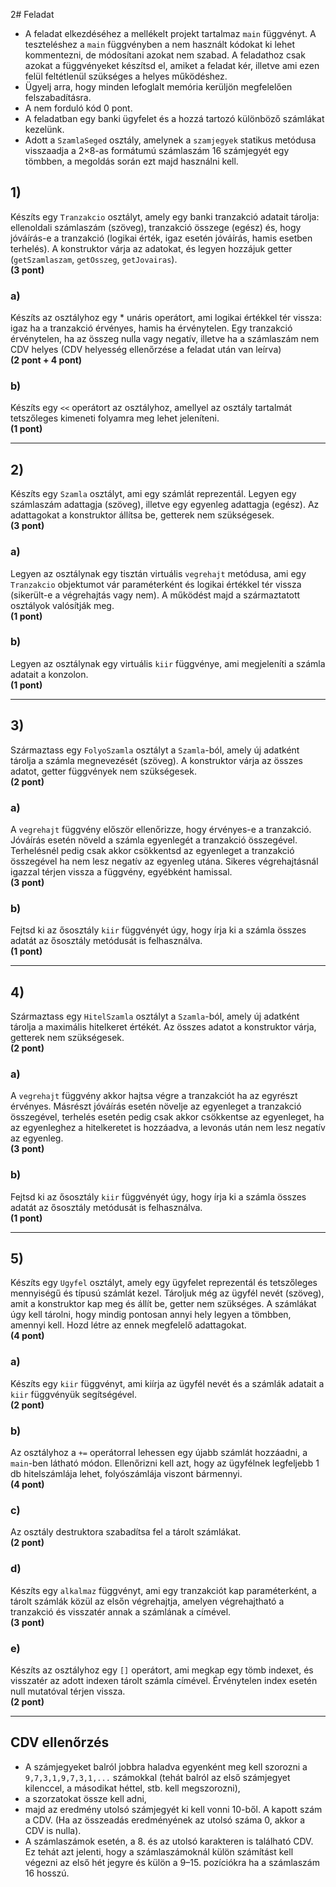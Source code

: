 2# Feladat

- A feladat elkezdéséhez a mellékelt projekt tartalmaz `main` függvényt. A teszteléshez a `main` függvényben a nem használt kódokat ki lehet kommentezni, de módosítani azokat nem szabad. A feladathoz csak azokat a függvényeket készítsd el, amiket a feladat kér, illetve ami ezen felül feltétlenül szükséges a helyes működéshez.
- Ügyelj arra, hogy minden lefoglalt memória kerüljön megfelelően felszabadításra.
- A nem forduló kód 0 pont.
- A feladatban egy banki ügyfelet és a hozzá tartozó különböző számlákat kezelünk.
- Adott a `SzamlaSeged` osztály, amelynek a `szamjegyek` statikus metódusa visszaadja a 2×8-as formátumú számlaszám 16 számjegyét egy tömbben, a megoldás során ezt majd használni kell.

## 1)

Készíts egy `Tranzakcio` osztályt, amely egy banki tranzakció adatait tárolja: ellenoldali számlaszám (szöveg), tranzakció összege (egész) és, hogy jóváírás-e a tranzakció (logikai érték, igaz esetén jóváírás, hamis esetben terhelés). A konstruktor várja az adatokat, és legyen hozzájuk getter (`getSzamlaszam`, `getOsszeg`, `getJovairas`).  
**(3 pont)**

### a)

Készíts az osztályhoz egy * unáris operátort, ami logikai értékkel tér vissza: igaz ha a tranzakció érvényes, hamis ha érvénytelen. Egy tranzakció érvénytelen, ha az összeg nulla vagy negatív, illetve ha a számlaszám nem CDV helyes (CDV helyesség ellenőrzése a feladat után van leírva)  
**(2 pont + 4 pont)**

### b)

Készíts egy `<<` operátort az osztályhoz, amellyel az osztály tartalmát tetszőleges kimeneti folyamra meg lehet jeleníteni.  
**(1 pont)**

---

## 2)

Készíts egy `Szamla` osztályt, ami egy számlát reprezentál. Legyen egy számlaszám adattagja (szöveg), illetve egy egyenleg adattagja (egész). Az adattagokat a konstruktor állítsa be, getterek nem szükségesek.  
**(3 pont)**

### a)

Legyen az osztálynak egy tisztán virtuális `vegrehajt` metódusa, ami egy `Tranzakcio` objektumot vár paraméterként és logikai értékkel tér vissza (sikerült-e a végrehajtás vagy nem). A működést majd a származtatott osztályok valósítják meg.  
**(1 pont)**

### b)

Legyen az osztálynak egy virtuális `kiir` függvénye, ami megjeleníti a számla adatait a konzolon.  
**(1 pont)**

---

## 3)

Származtass egy `FolyoSzamla` osztályt a `Szamla`-ból, amely új adatként tárolja a számla megnevezését (szöveg). A konstruktor várja az összes adatot, getter függvények nem szükségesek.  
**(2 pont)**

### a)

A `vegrehajt` függvény először ellenőrizze, hogy érvényes-e a tranzakció. Jóváírás esetén növeld a számla egyenlegét a tranzakció összegével. Terhelésnél pedig csak akkor csökkentsd az egyenleget a tranzakció összegével ha nem lesz negatív az egyenleg utána. Sikeres végrehajtásnál igazzal térjen vissza a függvény, egyébként hamissal.  
**(3 pont)**

### b)

Fejtsd ki az ősosztály `kiir` függvényét úgy, hogy írja ki a számla összes adatát az ősosztály metódusát is felhasználva.  
**(1 pont)**

---

## 4)

Származtass egy `HitelSzamla` osztályt a `Szamla`-ból, amely új adatként tárolja a maximális hitelkeret értékét. Az összes adatot a konstruktor várja, getterek nem szükségesek.  
**(2 pont)**

### a)

A `vegrehajt` függvény akkor hajtsa végre a tranzakciót ha az egyrészt érvényes. Másrészt jóváírás esetén növelje az egyenleget a tranzakció összegével, terhelés esetén pedig csak akkor csökkentse az egyenleget, ha az egyenleghez a hitelkeretet is hozzáadva, a levonás után nem lesz negatív az egyenleg.  
**(3 pont)**

### b)

Fejtsd ki az ősosztály `kiir` függvényét úgy, hogy írja ki a számla összes adatát az ősosztály metódusát is felhasználva.  
**(1 pont)**

---

## 5)

Készíts egy `Ugyfel` osztályt, amely egy ügyfelet reprezentál és tetszőleges mennyiségű és típusú számlát kezel. Tároljuk még az ügyfél nevét (szöveg), amit a konstruktor kap meg és állít be, getter nem szükséges. A számlákat úgy kell tárolni, hogy mindig pontosan annyi hely legyen a tömbben, amennyi kell. Hozd létre az ennek megfelelő adattagokat.  
**(4 pont)**

### a)

Készíts egy `kiir` függvényt, ami kiírja az ügyfél nevét és a számlák adatait a `kiir` függvényük segítségével.  
**(2 pont)**

### b)

Az osztályhoz a `+=` operátorral lehessen egy újabb számlát hozzáadni, a `main`-ben látható módon. Ellenőrizni kell azt, hogy az ügyfélnek legfeljebb 1 db hitelszámlája lehet, folyószámlája viszont bármennyi.  
**(4 pont)**

### c)

Az osztály destruktora szabadítsa fel a tárolt számlákat.  
**(2 pont)**

### d)

Készíts egy `alkalmaz` függvényt, ami egy tranzakciót kap paraméterként, a tárolt számlák közül az elsőn végrehajtja, amelyen végrehajtható a tranzakció és visszatér annak a számlának a címével.  
**(3 pont)**

### e)

Készíts az osztályhoz egy `[]` operátort, ami megkap egy tömb indexet, és visszatér az adott indexen tárolt számla címével. Érvénytelen index esetén null mutatóval térjen vissza.  
**(2 pont)**

---

## CDV ellenőrzés

- A számjegyeket balról jobbra haladva egyenként meg kell szorozni a `9,7,3,1,9,7,3,1,...` számokkal (tehát balról az első számjegyet kilenccel, a másodikat héttel, stb. kell megszorozni),
- a szorzatokat össze kell adni,
- majd az eredmény utolsó számjegyét ki kell vonni 10-ből. A kapott szám a CDV. (Ha az összeadás eredményének az utolsó száma 0, akkor a CDV is nulla).
- A számlaszámok esetén, a 8. és az utolsó karakteren is található CDV. Ez tehát azt jelenti, hogy a számlaszámoknál külön számítást kell végezni az első hét jegyre és külön a 9–15. pozíciókra ha a számlaszám 16 hosszú.
